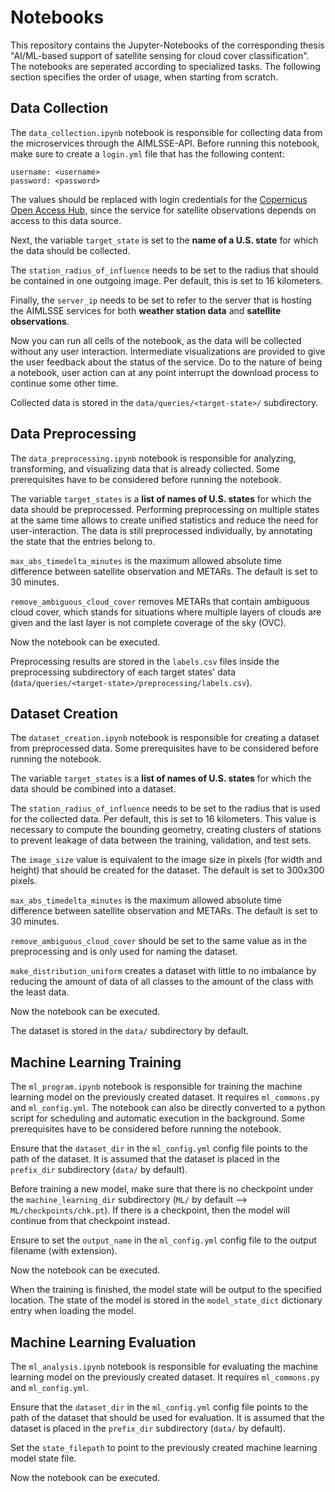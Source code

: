 # Notebooks
This repository contains the Jupyter-Notebooks of the corresponding thesis "AI/ML-based support of satellite sensing for cloud cover classification".
The notebooks are seperated according to specialized tasks.
The following section specifies the order of usage, when starting from scratch.

## Data Collection
The `data_collection.ipynb` notebook is responsible for collecting data from the microservices through the AIMLSSE-API.
Before running this notebook, make sure to create a `login.yml` file that has the following content:
```
username: <username>
password: <password>
```
The values should be replaced with login credentials for the [Copernicus Open Access Hub](https://scihub.copernicus.eu/dhus/#/home), since the service for satellite observations depends on access to this data source.

Next, the variable `target_state` is set to the **name of a U.S. state** for which the data should be collected.

The `station_radius_of_influence` needs to be set to the radius that should be contained in one outgoing image.
Per default, this is set to 16 kilometers.

Finally, the `server_ip` needs to be set to refer to the server that is hosting the AIMLSSE services for both **weather station data** and **satellite observations**.

Now you can run all cells of the notebook, as the data will be collected without any user interaction.
Intermediate visualizations are provided to give the user feedback about the status of the service.
Do to the nature of being a notebook, user action can at any point interrupt the download process to continue some other time.

Collected data is stored in the `data/queries/<target-state>/` subdirectory.
## Data Preprocessing

The `data_preprocessing.ipynb` notebook is responsible for analyzing, transforming, and visualizing data that is already collected.
Some prerequisites have to be considered before running the notebook.

The variable `target_states` is a **list of names of U.S. states** for which the data should be preprocessed.
Performing preprocessing on multiple states at the same time allows to create unified statistics and reduce the need for user-interaction.
The data is still preprocessed individually, by annotating the state that the entries belong to.

`max_abs_timedelta_minutes` is the maximum allowed absolute time difference between satellite observation and METARs.
The default is set to 30 minutes.

`remove_ambiguous_cloud_cover` removes METARs that contain ambiguous cloud cover, which stands for situations where multiple layers of clouds are given and the last layer is not complete coverage of the sky (OVC).

Now the notebook can be executed.

Preprocessing results are stored in the `labels.csv` files inside the preprocessing subdirectory of each target states' data (`data/queries/<target-state>/preprocessing/labels.csv`).
## Dataset Creation

The `dataset_creation.ipynb` notebook is responsible for creating a dataset from preprocessed data.
Some prerequisites have to be considered before running the notebook.

The variable `target_states` is a **list of names of U.S. states** for which the data should be combined into a dataset.

The `station_radius_of_influence` needs to be set to the radius that is used for the collected data.
Per default, this is set to 16 kilometers.
This value is necessary to compute the bounding geometry, creating clusters of stations to prevent leakage of data between the training, validation, and test sets.

The `image_size` value is equivalent to the image size in pixels (for width and height) that should be created for the dataset.
The default is set to 300x300 pixels.

`max_abs_timedelta_minutes` is the maximum allowed absolute time difference between satellite observation and METARs.
The default is set to 30 minutes.

`remove_ambiguous_cloud_cover` should be set to the same value as in the preprocessing and is only used for naming the dataset.

`make_distribution_uniform` creates a dataset with little to no imbalance by reducing the amount of data of all classes to the amount of the class with the least data.

Now the notebook can be executed.

The dataset is stored in the `data/` subdirectory by default.
## Machine Learning Training

The `ml_program.ipynb` notebook is responsible for training the machine learning model on the previously created dataset.
It requires `ml_commons.py` and `ml_config.yml`.
The notebook can also be directly converted to a python script for scheduling and automatic execution in the background.
Some prerequisites have to be considered before running the notebook.

Ensure that the `dataset_dir` in the `ml_config.yml` config file points to the path of the dataset.
It is assumed that the dataset is placed in the `prefix_dir` subdirectory (`data/` by default).

Before training a new model, make sure that there is no checkpoint under the `machine_learning_dir` subdirectory (`ML/` by default --> `ML/checkpoints/chk.pt`).
If there is a checkpoint, then the model will continue from that checkpoint instead.

Ensure to set the `output_name` in the `ml_config.yml` config file to the output filename (with extension).

Now the notebook can be executed.

When the training is finished, the model state will be output to the specified location.
The state of the model is stored in the `model_state_dict` dictionary entry when loading the model.

## Machine Learning Evaluation

The `ml_analysis.ipynb` notebook is responsible for evaluating the machine learning model on the previously created dataset.
It requires `ml_commons.py` and `ml_config.yml`.

Ensure that the `dataset_dir` in the `ml_config.yml` config file points to the path of the dataset that should be used for evaluation.
It is assumed that the dataset is placed in the `prefix_dir` subdirectory (`data/` by default).

Set the `state_filepath` to point to the previously created machine learning model state file.

Now the notebook can be executed.